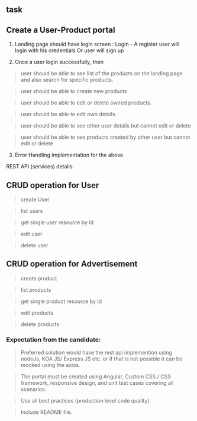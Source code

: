 ## task

## Create a User-Product portal

1. Landing page should have login screen : Login - A register user will login with his credentials Or user will sign up

2. Once a user login successfully, then

> user should be able to see list of the products on the landing page and also search for specific products.

> user should be able to create new products

> user should be able to edit or delete owned products.

> user should be able to edit own details.

> user should be able to see other user details but cannot edit or delete

> user should be able to see products created by other user but cannot edit or delete
              
3. Error Handling implementation for the above 

REST API (services) details:

## CRUD operation for User
> create User

> list users

> get single user resource by Id

> edit user

> delete user

## CRUD operation for Advertisement
> create product

> list products

> get single product resource by Id

> edit products

> delete products


### Expectation from the candidate:

> Preferred solution would have the rest api implemention using nodeJs, KOA JS/ Express JS etc. or if that is not possible it can be 
mocked using the axios.

> The portal must be created using Angular, Custom CSS / CSS framework, responsive design, and unit test cases covering 
all scenarios.

> Use all best practices (production level code quality).

> Include README file.
